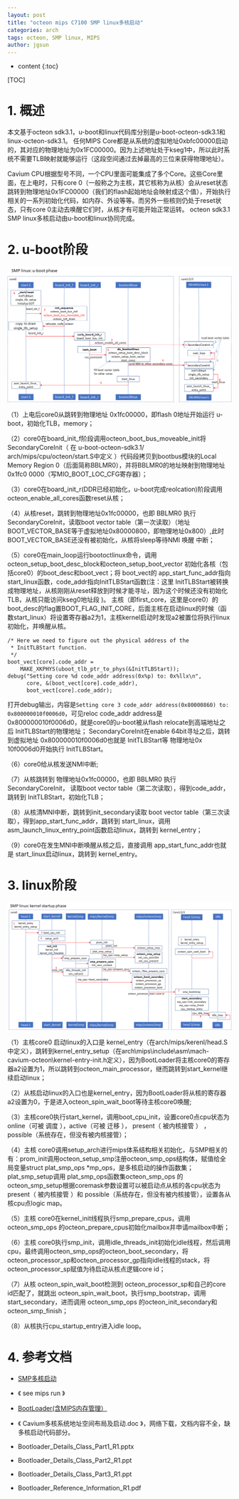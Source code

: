 ```yaml
---
layout: post
title: "octeon mips C7100 SMP linux多核启动"
categories: arch
tags: octeon, SMP linux, MIPS
author: jgsun
---
```


* content
{:toc}

[TOC]
# 1. 概述
本文基于octeon sdk3.1，u-boot和linux代码库分别是u-boot-octeon-sdk3.1和linux-octeon-sdk3.1。
任何MIPS Core都是从系统的虚拟地址0xbfc00000启动的，其对应的物理地址为0x1FC00000。因为上述地址处于kseg1中，所以此时系统不需要TLB映射就能够运行（这段空间通过去掉最高的三位来获得物理地址）。

Cavium CPU根据型号不同，一个CPU里面可能集成了多个Core。这些Core里面，在上电时，只有core 0（一般称之为主核，其它核称为从核）会从reset状态跳转到物理地址0x1FC00000（我们的flash起始地址会映射成这个值），开始执行相关的一系列初始化代码，如内存、外设等等。而另外一些核则仍处于reset状态，只有core 0主动去唤醒它们时，从核才有可能开始正常运转。
octeon sdk3.1 SMP linux多核启动由u-boot和linux协同完成。










# 2. u-boot阶段

![image](/images/posts/arch/octeon-smp-linux-uboot.png)

（1）上电后core0从跳转到物理地址 0x1fc00000，即flash 0地址开始运行 u-boot，初始化TLB，memory；

（2）core0在board_init_f阶段调用octeon_boot_bus_moveable_init将SecondaryCoreInit（ 在 u-boot-octeon-sdk3.1/ arch/mips/cpu/octeon/start.S中定义 ）代码段拷贝到bootbus模块的Local Memory Region 0（后面简称BBLMR0），并将BBLMR0的地址映射到物理地址0x1fc0 0000（写MIO_BOOT_LOC_CFG寄存器）；

（3）core0在board_init_r(DDR已经初始化，u-boot完成reolcation)阶段调用octeon_enable_all_cores函数reset从核；

（4）从核reset，跳转到物理地址0x1fc00000，也即 BBLMR0 执行 SecondaryCoreInit，读取boot vector table（第一次读取）（地址BOOT_VECTOR_BASE等于虚拟地址0x80000800，即物理地址0x800）,此时 BOOT_VECTOR_BASE还没有被初始化，从核将sleep等待NMI 唤醒 中断；

（5）core0在main_loop运行bootoctlinux命令，调用octeon_setup_boot_desc_block和octeon_setup_boot_vector 初始化各核（包括core0）的boot_desc和boot_vect；将 boot_vect的 app_start_func_addr指向 start_linux函数，code_addr指向InitTLBStart函数(注：这里 InitTLBStart被转换成物理地址，从核刚刚从reset释放到时候才能寻址，因为这个时候还没有初始化TLB，从核只能访问kseg0地址段 )。 主核（即first_core，这里是core0）的 boot_desc的flag置BOOT_FLAG_INIT_CORE，后面主核在启动linux的时候（函数start_linux）将设置寄存器a2为1，主核kernel启动时发现a2被置位将执行linux初始化，并唤醒从核。

```
/* Here we need to figure out the physical address of the
 * InitTLBStart function.
 */
boot_vect[core].code_addr =
    MAKE_XKPHYS(uboot_tlb_ptr_to_phys(&InitTLBStart));
debug("Setting core %d code_addr address(0x%p) to: 0x%llx\n",
      core, &(boot_vect[core].code_addr),
      boot_vect[core].code_addr);
```
打开debug输出，内容是`Setting core 3 code_addr address(0x80000860) to: 0x800000010f0006d0`，可见reloc code_addr address是 0x800000010f0006d0，就是core0的u-boot被从flash relocate到高端地址之后 InitTLBStart的物理地址； SecondaryCoreInit在enable 64bit寻址之后，跳转到虚拟地址 0x800000010f0006d0也就是 InitTLBStart等 物理地址0x 10f0006d0开始执行 InitTLBStart。

（6）core0给从核发送NMI中断;

（7）从核跳转到 物理地址0x1fc00000，也即 BBLMR0 执行 SecondaryCoreInit， 读取boot vector table（第二次读取），得到code_addr，跳转到 InitTLBStart，初始化TLB；

（8）从核清MNI中断，跳转到init_secondary读取 boot vector table（第三次读取），得到app_start_func_addr，跳转到 start_linux，调用asm_launch_linux_entry_point函数启动linux，跳转到 kernel_entry；

（9）core0在发生MNI中断唤醒从核之后，直接调用 app_start_func_addr也就是 start_linux启动linux，跳转到 kernel_entry。
# 3. linux阶段

![image](/images/posts/arch/octeon-smp-linux-kernel.png)

（1）主核core0 启动linux的入口是 kernel_entry（在arch/mips/kerenl/head.S中定义），跳转到kernel_entry_setup（在arch\mips\include\asm\mach-cavium-octeon\kernel-entry-init.h定义），因为BootLoader将主核core0的寄存器a2设置为1，所以跳转到octeon_main_processor，继而跳转到start_kernel继续启动linux；

（2）从核启动linux的入口也是kernel_entry，因为BootLoader将从核的寄存器a2设置为0，于是进入octeon_spin_wait_boot等待主核core0唤醒;

（3）主核core0执行start_kernel，调用boot_cpu_init，设置core0点cpu状态为online（可被 调度 ），active（可被 迁移 ）， present（ 被内核接管 ） ， possible（系统存在，但没有被内核接管）；

（4）主核 core0调用setup_arch进行mips体系结构相关初始化，与SMP相关的有：prom_init调用octeon_setup_smp注册octeon_smp_ops结构体，赋值给全局变量struct plat_smp_ops *mp_ops，是多核启动的操作函数集；plat_smp_setup调用 plat_smp_ops函数集octeon_smp_ops 的octeon_smp_setup根据coremask参数设置可以被启动点从核的各cpu状态为 present（ 被内核接管 ）和 possible（系统存在，但没有被内核接管），设置各从核cpu点logic map。

（5）主核 core0在kernel_init线程执行smp_prepare_cpus，调用octeon_smp_ops 的octeon_prepare_cpus初始化mailbox并申请mailbox中断；

（6）主核 core0执行smp_init，调用idle_threads_init初始化idle线程，然后调用cpu，最终调用octeon_smp_ops的octeon_boot_secondary，将 octeon_processor_sp和octeon_processor_gp指向idle线程的stack，将octeon_processor_sp赋值为待启动从核点逻辑core id；

（7）从核 octeon_spin_wait_boot检测到 octeon_processor_sp和自己的core id匹配了，就跳出 octeon_spin_wait_boot，执行smp_bootstrap，调用start_secondary，进而调用 octeon_smp_ops 的octeon_init_secondary和octeon_smp_finish；

（8）从核执行cpu_startup_entry进入idle loop。

# 4. 参考文档
* [SMP多核启动](https://winddoing.github.io/post/49009.html)
* 《 see mips run 》
* [BootLoader(含MIPS内存管理）](https://www.cnblogs.com/dubingsky/archive/2010/06/03/1751027.html)
* 《 Cavium多核系统地址空间布局及启动.doc 》，网络下载，文档内容不全，缺多核启动代码部分。
* Bootloader_Details_Class_Part1_R1.pptx

* Bootloader_Details_Class_Part2_R1.ppt

* Bootloader_Details_Class_Part3_R1.ppt
* Bootloader_Reference_Information_R1.pdf

